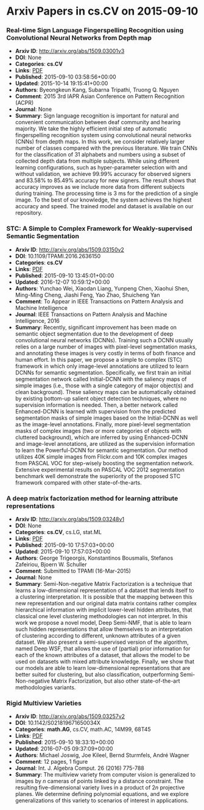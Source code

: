 # Arxiv Papers in cs.CV on 2015-09-10
### Real-time Sign Language Fingerspelling Recognition using Convolutional Neural Networks from Depth map
- **Arxiv ID**: http://arxiv.org/abs/1509.03001v3
- **DOI**: None
- **Categories**: **cs.CV**
- **Links**: [PDF](http://arxiv.org/pdf/1509.03001v3)
- **Published**: 2015-09-10 03:58:56+00:00
- **Updated**: 2015-10-14 19:15:41+00:00
- **Authors**: Byeongkeun Kang, Subarna Tripathi, Truong Q. Nguyen
- **Comment**: 2015 3rd IAPR Asian Conference on Pattern Recognition (ACPR)
- **Journal**: None
- **Summary**: Sign language recognition is important for natural and convenient communication between deaf community and hearing majority. We take the highly efficient initial step of automatic fingerspelling recognition system using convolutional neural networks (CNNs) from depth maps. In this work, we consider relatively larger number of classes compared with the previous literature. We train CNNs for the classification of 31 alphabets and numbers using a subset of collected depth data from multiple subjects. While using different learning configurations, such as hyper-parameter selection with and without validation, we achieve 99.99% accuracy for observed signers and 83.58% to 85.49% accuracy for new signers. The result shows that accuracy improves as we include more data from different subjects during training. The processing time is 3 ms for the prediction of a single image. To the best of our knowledge, the system achieves the highest accuracy and speed. The trained model and dataset is available on our repository.



### STC: A Simple to Complex Framework for Weakly-supervised Semantic Segmentation
- **Arxiv ID**: http://arxiv.org/abs/1509.03150v2
- **DOI**: 10.1109/TPAMI.2016.2636150
- **Categories**: **cs.CV**
- **Links**: [PDF](http://arxiv.org/pdf/1509.03150v2)
- **Published**: 2015-09-10 13:45:01+00:00
- **Updated**: 2016-12-07 10:59:12+00:00
- **Authors**: Yunchao Wei, Xiaodan Liang, Yunpeng Chen, Xiaohui Shen, Ming-Ming Cheng, Jiashi Feng, Yao Zhao, Shuicheng Yan
- **Comment**: To Appear in IEEE Transactions on Pattern Analysis and Machine
  Intelligence
- **Journal**: IEEE Transactions on Pattern Analysis and Machine Intelligence,
  2016
- **Summary**: Recently, significant improvement has been made on semantic object segmentation due to the development of deep convolutional neural networks (DCNNs). Training such a DCNN usually relies on a large number of images with pixel-level segmentation masks, and annotating these images is very costly in terms of both finance and human effort. In this paper, we propose a simple to complex (STC) framework in which only image-level annotations are utilized to learn DCNNs for semantic segmentation. Specifically, we first train an initial segmentation network called Initial-DCNN with the saliency maps of simple images (i.e., those with a single category of major object(s) and clean background). These saliency maps can be automatically obtained by existing bottom-up salient object detection techniques, where no supervision information is needed. Then, a better network called Enhanced-DCNN is learned with supervision from the predicted segmentation masks of simple images based on the Initial-DCNN as well as the image-level annotations. Finally, more pixel-level segmentation masks of complex images (two or more categories of objects with cluttered background), which are inferred by using Enhanced-DCNN and image-level annotations, are utilized as the supervision information to learn the Powerful-DCNN for semantic segmentation. Our method utilizes $40$K simple images from Flickr.com and 10K complex images from PASCAL VOC for step-wisely boosting the segmentation network. Extensive experimental results on PASCAL VOC 2012 segmentation benchmark well demonstrate the superiority of the proposed STC framework compared with other state-of-the-arts.



### A deep matrix factorization method for learning attribute representations
- **Arxiv ID**: http://arxiv.org/abs/1509.03248v1
- **DOI**: None
- **Categories**: **cs.CV**, cs.LG, stat.ML
- **Links**: [PDF](http://arxiv.org/pdf/1509.03248v1)
- **Published**: 2015-09-10 17:57:03+00:00
- **Updated**: 2015-09-10 17:57:03+00:00
- **Authors**: George Trigeorgis, Konstantinos Bousmalis, Stefanos Zafeiriou, Bjoern W. Schuller
- **Comment**: Submitted to TPAMI (16-Mar-2015)
- **Journal**: None
- **Summary**: Semi-Non-negative Matrix Factorization is a technique that learns a low-dimensional representation of a dataset that lends itself to a clustering interpretation. It is possible that the mapping between this new representation and our original data matrix contains rather complex hierarchical information with implicit lower-level hidden attributes, that classical one level clustering methodologies can not interpret. In this work we propose a novel model, Deep Semi-NMF, that is able to learn such hidden representations that allow themselves to an interpretation of clustering according to different, unknown attributes of a given dataset. We also present a semi-supervised version of the algorithm, named Deep WSF, that allows the use of (partial) prior information for each of the known attributes of a dataset, that allows the model to be used on datasets with mixed attribute knowledge. Finally, we show that our models are able to learn low-dimensional representations that are better suited for clustering, but also classification, outperforming Semi-Non-negative Matrix Factorization, but also other state-of-the-art methodologies variants.



### Rigid Multiview Varieties
- **Arxiv ID**: http://arxiv.org/abs/1509.03257v2
- **DOI**: 10.1142/S021819671650034X
- **Categories**: **math.AG**, cs.CV, math.AC, 14M99, 68T45
- **Links**: [PDF](http://arxiv.org/pdf/1509.03257v2)
- **Published**: 2015-09-10 18:33:10+00:00
- **Updated**: 2016-07-05 09:37:09+00:00
- **Authors**: Michael Joswig, Joe Kileel, Bernd Sturmfels, André Wagner
- **Comment**: 12 pages, 1 figure
- **Journal**: Int. J. Algebra Comput. 26 (2016) 775-788
- **Summary**: The multiview variety from computer vision is generalized to images by $n$ cameras of points linked by a distance constraint. The resulting five-dimensional variety lives in a product of $2n$ projective planes. We determine defining polynomial equations, and we explore generalizations of this variety to scenarios of interest in applications.



